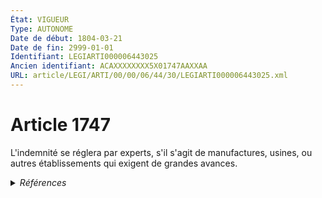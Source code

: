 ```yaml
---
État: VIGUEUR
Type: AUTONOME
Date de début: 1804-03-21
Date de fin: 2999-01-01
Identifiant: LEGIARTI000006443025
Ancien identifiant: ACAXXXXXXXX5X01747AAXXAA
URL: article/LEGI/ARTI/00/00/06/44/30/LEGIARTI000006443025.xml
---
```


<h1>Article 1747</h1>

L'indemnité se réglera par experts, s'il s'agit de manufactures, usines, ou
autres établissements qui exigent de grandes avances.


<details>
  <summary><em>Références</em></summary>

  <h2>Références faites par l'article</h2>
  
  <ul>
    <li>
      CODIFICATION source Loi 1804-03-07
    </li>
    <li>
      CREATION source Loi 1804-03-07 promulguée le 17 mars 1804
    </li>
  </ul>
</details>
